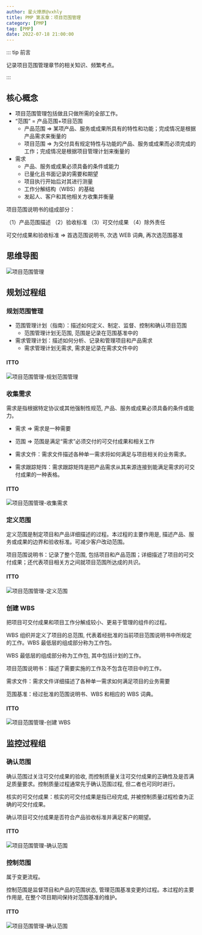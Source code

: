 ```yaml
---
author: 星火燎原@vxhly
title: PMP 第五章：项目范围管理
category: [PMP]
tag: [PMP]
date: 2022-07-18 21:00:00
---
```


::: tip 前言

记录项目范围管理章节的相关知识、频繁考点。

:::

<!-- more -->

## 核心概念

- 项目范围管理包括做且只做所需的全部工作。
- “范围” = 产品范围+项目范围
  - 产品范围 => 某项产品、服务或成果所具有的特性和功能；完成情况是根据产品需求来衡量的
  - 项目范围 => 为交付具有规定特性与功能的产品、服务或成果而必须完成的工作；完成情况是根据项目管理计划来衡量的
- 需求
  - 产品、服务或成果必须具备的条件或能力
  - 已量化且书面记录的需要和期望
  - 项目执行开始后对其进行测量
  - 工作分解结构（WBS）的基础
  - 发起人、客户和其他相关方收集并衡量

项目范围说明书的组成部分：

（1）产品范围描述
（2）验收标准
（3）可交付成果
（4）除外责任

可交付成果和验收标准 => 首选范围说明书, 次选 WEB 词典, 再次选范围基准

## 思维导图

![项目范围管理](/assets/project-scope-management.png)

## 规划过程组

### 规划范围管理

- 范围管理计划（指南）：描述如何定义、制定、监督、控制和确认项目范围
  - 范围管理计划无范围, 范围是记录在范围基准中的
- 需求管理计划：描述如何分析、记录和管理项目和产品需求
  - 需求管理计划无需求, 需求是记录在需求文件中的

#### ITTO

![项目范围管理-规划范围管理](/assets/project-scope-management-1.png)

### 收集需求

需求是指根据特定协议或其他强制性规范, 产品、服务或成果必须具备的条件或能力。

- 需求 => 需求是一种需要
- 范围 => 范围是满足“需求”必须交付的可交付成果和相关工作

- 需求文件：需求文件描述各种单一需求将如何满足与项目相关的业务需求。
- 需求跟踪矩阵：需求跟踪矩阵是把产品需求从其来源连接到能满足需求的可交付成果的一种表格。

#### ITTO

![项目范围管理-收集需求](/assets/project-scope-management-2.png)

### 定义范围

定义范围是制定项目和产品详细描述的过程。本过程的主要作用是, 描述产品、服务或成果的边界和验收标准。可减少客户改动范围。

项目范围说明书：记录了整个范围, 包括项目和产品范围；详细描述了项目的可交付成果；还代表项目相关方之间就项目范围所达成的共识。

#### ITTO

![项目范围管理-定义范围](/assets/project-scope-management-3.png)

### 创建 WBS

把项目可交付成果和项目工作分解成较小、更易于管理的组件的过程。

WBS 组织并定义了项目的总范围, 代表着经批准的当前项目范围说明书中所规定的工作。WBS 最低层的组成部分称为工作包。

WBS 最低层的组成部分称为工作包, 其中包括计划的工作。

项目范围说明书：描述了需要实施的工作及不包含在项目中的工作。

需求文件：需求文件详细描述了各种单一需求如何满足项目的业务需要

范围基准：经过批准的范围说明书、WBS 和相应的 WBS 词典。

#### ITTO

![项目范围管理-创建 WBS](/assets/project-scope-management-4.png)

## 监控过程组

### 确认范围

确认范围过关注可交付成果的验收, 而控制质量关注可交付成果的正确性及是否满足质量要求。控制质量过程通常先于确认范围过程, 但二者也可同时进行。

核实的可交付成果：核实的可交付成果是指已经完成, 并被控制质量过程检查为正确的可交付成果。

确认项目可交付成果是否符合产品验收标准并满足客户的期望。

#### ITTO

![项目范围管理-确认范围](/assets/project-scope-management-5.png)

### 控制范围

属于变更流程。

控制范围是监督项目和产品的范围状态, 管理范围基准变更的过程。本过程的主要作用是, 在整个项目期间保持对范围基准的维护。

#### ITTO

![项目范围管理-确认范围](/assets/project-scope-management-6.png)
